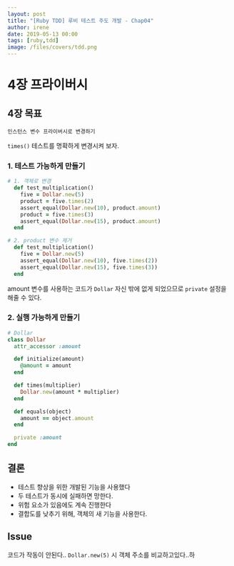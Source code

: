 ```yaml
---
layout: post
title: "[Ruby TDD] 루비 테스트 주도 개발 - Chap04"
author: irene
date: 2019-05-13 00:00
tags: [ruby,tdd]
image: /files/covers/tdd.png
---
```


# 4장 프라이버시

## 4장 목표 
    인스턴스 변수 프라이버시로 변경하기
`times()` 테스트를 명확하게 변경시켜 보자.

### 1. 테스트 가능하게 만들기

```ruby
# 1. 객체로 변경
  def test_multiplication()
    five = Dollar.new(5)
    product = five.times(2)
    assert_equal(Dollar.new(10), product.amount)
    product = five.times(3)
    assert_equal(Dollar.new(15), product.amount)
  end  

# 2. product 변수 제거 
  def test_multiplication()
    five = Dollar.new(5)
    assert_equal(Dollar.new(10), five.times(2))
    assert_equal(Dollar.new(15), five.times(3))
  end
```
amount 변수를 사용하는 코드가 `Dollar` 자신 밖에 없게 되었으므로 `private` 설정을 해줄 수 있다.


### 2. 실행 가능하게 만들기 

```ruby
# Dollar
class Dollar
  attr_accessor :amount

  def initialize(amount)
    @amount = amount
  end

  def times(multiplier)
    Dollar.new(amount * multiplier)
  end

  def equals(object)
    amount == object.amount
  end

  private :amount
end
```

## 결론

- 테스트 향상을 위한 개발된 기능을 사용했다
- 두 테스트가 동시에 실패하면 망한다.
- 위험 요소가 있음에도 계속 진행한다
- 결합도를 낮추기 위해, 객체의 새 기능을 사용한다.

## Issue

코드가 작동이 안된다.. `Dollar.new(5)` 시 객체 주소를 비교하고있다..하 